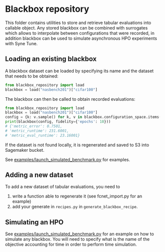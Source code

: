 # Blackbox repository

This folder contains utilities to store and retrieve tabular evaluations into callable object.
Any stored blackbox can be combined with surrogates which allows to interpolate between configurations that were 
recorded, in addition blackbox can be used to simulate asynchronous HPO experiments with Syne Tune.

## Loading an existing blackbox

A blackbox dataset can be loaded by specifying its name and the dataset that needs to be obtained:
````python
from blackbox_repository import load
blackbox = load("nasbench201")["cifar100"]
````


The blackbox can then be called to obtain recorded evaluations:
````python
from blackbox_repository import load
blackbox = load("nasbench201")["cifar100"]
config = {k: v.sample() for k, v in blackbox.configuration_space.items()}
print(blackbox(config, fidelity={'epochs': 10}))
# {'metric_error': 0.7501,
# 'metric_runtime': 231.6001,
# 'metric_eval_runtime': 23.16001}
````

If the dataset is not found locally, it is regenerated and saved to S3 into Sagemaker bucket.

See [examples/launch_simulated_benchmark.py](../../examples/launch_simulated_benchmark.py) for examples.

## Adding a new dataset

To add a new dataset of tabular evaluations, you need to 
1) write a function able to regenerate it (see fcnet_import.py for an example)
2) add your generate in `recipes.py` in `generate_blackbox_recipe`.

## Simulating an HPO

See [examples/launch_simulated_benchmark.py](../../examples/launch_simulated_benchmark.py) for an example on how
to simulate any blackbox. You will need to specify what is the name of the objective accounting for time in order
to perform time simulation. 

